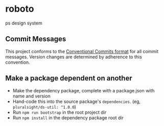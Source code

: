 # roboto
ps design system

## Commit Messages

This project conforms to the [Conventional Commits format](https://conventionalcommits.org/) for all commit messages.  Version changes are determined by adherence to this convention.

## Make a package dependent on another

- Make the dependency package, complete with a package.json with name and version
- Hand-code this into the source package's `dependencies`. (eg, `pluralsight/ds-util: ^1.0.0`)
- Run `npm run bootstrap` in the root project dir
- Run `npm install` in the dependency package root dir
